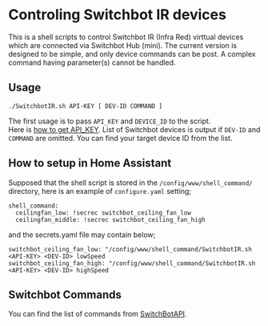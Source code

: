 # Controling Switchbot IR devices 
This is a shell scripts to control Switchbot IR (Infra Red) virttual devices which are connected via Switchbot Hub (mini).
The current version is designed to be simple, and only device commands can be post. A complex command having parameter(s) cannot be handled.

## Usage
```
./SwitchbotIR.sh API-KEY [ DEV-ID COMMAND ]
```
The first usage is to pass `API_KEY` and `DEVICE_ID` to the script.  
Here is [how to get API_KEY](https://support.switch-bot.com/hc/ja/articles/12822710195351-トークンの取得方法).
List of Switchbot devices is output if `DEV-ID` and `COMMAND` are omitted. 
You can find your target device ID from the list.

## How to setup in Home Assistant
Supposed that the shell script is stored in the `/config/www/shell_command/` directory,
here is an example of `configure.yaml` setting;
```
shell_command:
  ceilingfan_low: !secrec switchbot_ceiling_fan_low
  ceilingfan_middle: !secrec switchbot_ceiling_fan_high
```
and the secrets.yaml file may contain below;
```
switchbot_ceiling_fan_low: "/config/www/shell_command/SwitchbotIR.sh <API-KEY> <DEV-ID> lowSpeed
switchbot_ceiling_fan_high: "/config/www/shell_command/SwitchbotIR.sh <API-KEY> <DEV-ID> highSpeed
```

## Switchbot Commands
You can find the list of commands from [SwitchBotAPI](https://github.com/OpenWonderLabs/SwitchBotAPI). 

